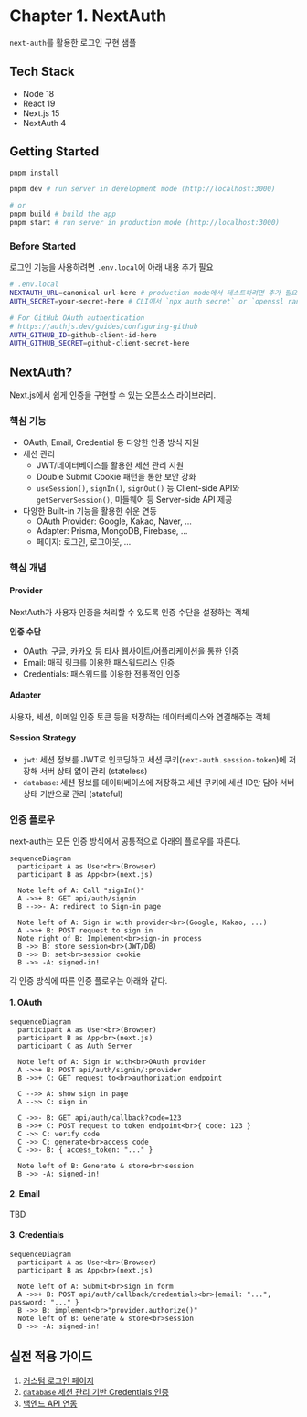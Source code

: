 # Chapter 1. NextAuth

`next-auth`를 활용한 로그인 구현 샘플

## Tech Stack

- Node 18
- React 19
- Next.js 15
- NextAuth 4

## Getting Started

```bash
pnpm install

pnpm dev # run server in development mode (http://localhost:3000)

# or
pnpm build # build the app
pnpm start # run server in production mode (http://localhost:3000)
```

### Before Started

로그인 기능을 사용하려면 `.env.local`에 아래 내용 추가 필요

```bash
# .env.local
NEXTAUTH_URL=canonical-url-here # production mode에서 테스트하려면 추가 필요
AUTH_SECRET=your-secret-here # CLI에서 `npx auth secret` or `openssl rand -hex 32` 실행해 추가

# For GitHub OAuth authentication
# https://authjs.dev/guides/configuring-github
AUTH_GITHUB_ID=github-client-id-here
AUTH_GITHUB_SECRET=github-client-secret-here
```

## NextAuth?

Next.js에서 쉽게 인증을 구현할 수 있는 오픈소스 라이브러리.

### 핵심 기능

- OAuth, Email, Credential 등 다양한 인증 방식 지원
- 세션 관리
  - JWT/데이터베이스를 활용한 세션 관리 지원
  - Double Submit Cookie 패턴을 통한 보안 강화
  - `useSession()`, `signIn()`, `signOut()` 등 Client-side API와 `getServerSession()`, 미들웨어 등 Server-side API 제공
- 다양한 Built-in 기능을 활용한 쉬운 연동
  - OAuth Provider: Google, Kakao, Naver, ...
  - Adapter: Prisma, MongoDB, Firebase, ...
  - 페이지: 로그인, 로그아웃, ...

### 핵심 개념

#### Provider

NextAuth가 사용자 인증을 처리할 수 있도록 인증 수단을 설정하는 객체

**인증 수단**

- OAuth: 구글, 카카오 등 타사 웹사이트/어플리케이션을 통한 인증
- Email: 매직 링크를 이용한 패스워드리스 인증
- Credentials: 패스워드를 이용한 전통적인 인증

#### Adapter

사용자, 세션, 이메일 인증 토큰 등을 저장하는 데이터베이스와 연결해주는 객체

#### Session Strategy

- `jwt`: 세션 정보를 JWT로 인코딩하고 세션 쿠키(`next-auth.session-token`)에 저장해 서버 상태 없이 관리 (stateless)
- `database`: 세션 정보를 데이터베이스에 저장하고 세션 쿠키에 세션 ID만 담아 서버 상태 기반으로 관리 (stateful)

### 인증 플로우

next-auth는 모든 인증 방식에서 공통적으로 아래의 플로우를 따른다.

```mermaid
sequenceDiagram
  participant A as User<br>(Browser)
  participant B as App<br>(next.js)

  Note left of A: Call "signIn()"
  A ->>+ B: GET api/auth/signin
  B -->>- A: redirect to Sign-in page

  Note left of A: Sign in with provider<br>(Google, Kakao, ...)
  A ->>+ B: POST request to sign in
  Note right of B: Implement<br>sign-in process
  B ->> B: store session<br>(JWT/DB)
  B ->> B: set<br>session cookie
  B ->> -A: signed-in!
```

각 인증 방식에 따른 인증 플로우는 아래와 같다.

#### 1. OAuth

```mermaid
sequenceDiagram
  participant A as User<br>(Browser)
  participant B as App<br>(next.js)
  participant C as Auth Server

  Note left of A: Sign in with<br>OAuth provider
  A ->>+ B: POST api/auth/signin/:provider
  B ->>+ C: GET request to<br>authorization endpoint

  C -->> A: show sign in page
  A -->> C: sign in

  C ->>- B: GET api/auth/callback?code=123
  B ->>+ C: POST request to token endpoint<br>{ code: 123 }
  C ->> C: verify code
  C ->> C: generate<br>access code
  C ->>- B: { access_token: "..." }

  Note left of B: Generate & store<br>session
  B ->> -A: signed-in!
```

#### 2. Email

TBD

#### 3. Credentials

```mermaid
sequenceDiagram
  participant A as User<br>(Browser)
  participant B as App<br>(next.js)

  Note left of A: Submit<br>sign in form
  A ->>+ B: POST api/auth/callback/credentials<br>{email: "...", password: "..." }
  B ->> B: implement<br>"provider.authorize()"
  Note left of B: Generate & store<br>session
  B ->> -A: signed-in!
```

## 실전 적용 가이드

1. [커스텀 로그인 페이지](./docs/custom-signin-page.md)
2. [`database` 세션 관리 기반 Credentials 인증](./docs/credentials-with-db.md)
3. [백엔드 API 연동](./docs/intergation-with-backend-api.md)
